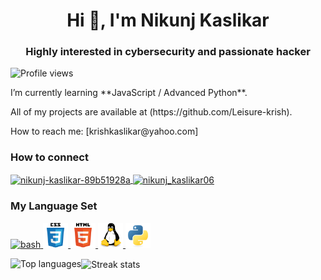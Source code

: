 <h1 align="center">Hi 👋, I'm Nikunj Kaslikar</h1>
<h3 align="center">Highly interested in cybersecurity and passionate hacker</h3>

<p align="left">
  <img src="https://komarev.com/ghpvc/?username=leisure-krish&label=Profile%20views&color=0e75b6&style=flat" alt="Profile views" />
</p>

<p align="left">
  I’m currently learning **JavaScript / Advanced Python**.
</p>

<p align="left">
  All of my projects are available at (https://github.com/Leisure-krish).
</p>
<p align="left">
  How to reach me: [krishkaslikar@yahoo.com]
</p>

<h3 align="left">How to connect</h3>
<p align="left">
  <a href="https://linkedin.com/in/nikunj-kaslikar-89b51928a" target="_blank">
    <img align="center" src="https://pngimg.com/uploads/linkedIn/linkedIn_PNG7.png" alt="nikunj-kaslikar-89b51928a" height="30" width="40" />
  </a>
  <a href="https://www.instagram.com/nikunj_kaslikar06/?next=%2F" target="_blank">
    <img align="center" src="https://cdn140.picsart.com/236903701090212.png?r1024x1024" alt="nikunj_kaslikar06" height="30" width="40" />
  </a>
</p>

<h3 align="left">My Language Set</h3>
<p align="left"> 
  <a href="https://www.gnu.org/software/bash/" target="_blank" rel="noreferrer"> 
    <img src="https://freepngdesign.com/content/uploads/images/p-2744-3-bash-logo-png-transparent-logo-848251298474.png" alt="bash" width="50" height="40"/> 
  </a> 
  <a href="https://www.w3schools.com/css/" target="_blank" rel="noreferrer"> 
    <img src="https://raw.githubusercontent.com/devicons/devicon/master/icons/css3/css3-original-wordmark.svg" alt="css3" width="40" height="40"/> 
  </a> 
  <a href="https://www.w3.org/html/" target="_blank" rel="noreferrer"> 
    <img src="https://raw.githubusercontent.com/devicons/devicon/master/icons/html5/html5-original-wordmark.svg" alt="html5" width="40" height="40"/> 
  </a> 
  <a href="https://www.linux.org/" target="_blank" rel="noreferrer"> 
    <img src="https://raw.githubusercontent.com/devicons/devicon/master/icons/linux/linux-original.svg" alt="linux" width="40" height="40"/> 
  </a> 
  <a href="https://www.python.org" target="_blank" rel="noreferrer"> 
    <img src="https://raw.githubusercontent.com/devicons/devicon/master/icons/python/python-original.svg" alt="python" width="40" height="40"/> 
  </a> 
</p>

<p>
  <img align="left" src="https://github-readme-stats.vercel.app/api/top-langs?username=leisure-krish&show_icons=true&locale=en&layout=compact" alt="Top languages" />
</p>

<p>
  <img align="center" src="https://github-readme-streak-stats.herokuapp.com/?user=leisure-krish" alt="Streak stats" />
</p>

<!---
Leisure-krish/Leisure-krish is a ✨ special ✨ repository because its `README.md` (this file) appears on your GitHub profile.
You can click the Preview link to take a look at your changes.
--->
